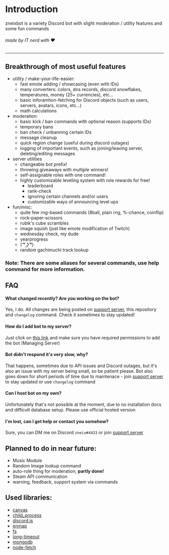 # Introduction

zneixbot is a variety Discord bot with slight moderation / utility features and some fun commands
###### made by IT nerd with ❤️

---

## Breakthrough of most useful features

* utility / make-your-life-easier:
  * fast emote adding / showcasing (even with IDs)
  * many converters: colors, dns records, discord snowflakes, temperatures, money (25+ currencies), etc...
  * basic inforamtion-fetching for Discord objects \(such as users, servers, avatars, icons, etc...\)
  * math calculations
* moderation:
  * basic kick / ban commands with optional reason \(supports IDs\)
  * temporary bans
  * ban check / unbanning certain IDs
  * message cleanup
  * quick region change \(useful during discord outages\)
  * logging of important events, such as joining/leaving server, deleting/editing messages
* server utilities
  * changeable bot prefix!
  * throwing giveaways with multiple winners!
  * self-assignable roles with one command!
  * highly customizable leveling system with role rewards for free!
    * leaderboard
    * rank-check
    * ignoring certain channels and/or users
    * customizable ways of announcing level ups
* fun/misc:
  * quite few rng-based commands \(8ball, plain rng, %-chance, coinflip\)
  * rock-paper-scissors
  * rubik's cube scrambles
  * image squish \(just like emote modification of Twitch\)
  * wednesday check, my dude
  * yearprogress
  * \( ͡° ͜ʖ ͡°\)
  * random gachimuchi track lookup

### Note: **There are some aliases for several commands, use help command for more information.**

## FAQ

#### What changed recently? Are you working on the bot?
Yes, I do. All changes are being posted on [support server](https://discordapp.com/invite/cF555AV), this repository and `changelog` command. Check it sometimes to stay updated!

#### How do I add bot to my server?
Just click on [this link](https://discordapp.com/api/oauth2/authorize?client_id=506606171906637855&permissions=1409674343&scope=bot) and make sure you have required permissions to add the bot (Managing Server)

#### Bot didn't respond it's very slow, why?
That happens, sometimes due to API issues and Discord outages, but it's also an issue with my server being small, so be patient please. Bot also goes down for short periods of time due to maintenace - join [support server](https://discordapp.com/invite/cF555AV) to stay updated or use `changelog` command

#### Can I host bot on my own?
Unfortunately that's not possible at the moment, due to no installation docs and difficult database setup. Please use official hosted version

#### I'm lost, can I get help or contact you somehow?
Sure, you can DM me on Discord `zneix#4433` or join [support server](https://discordapp.com/invite/cF555AV)


## Planned to do in near future:

* Music Module
* Random Image lookup command
* auto-role thing for moderation, **partly done!**
* Steam API communication
* warning, feedback, support system via commands

## Used libraries:

* [canvas](https://github.com/Automattic/node-canvas)
* [child_process]()
* [discord.js](https://github.com/discordjs/discord.js)
* [enmap](https://enmap.evie.codes/)
* [fs](https://github.com/npm/security-holder)
* [long-timeout]()
* [mongodb](https://github.com/mongodb/node-mongodb-native)
* [node-fetch](https://www.npmjs.com/package/node-fetch)
